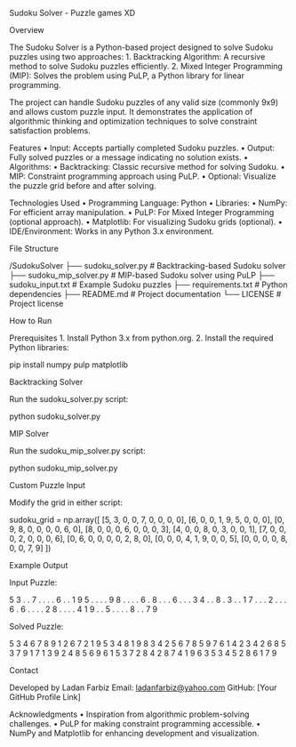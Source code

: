 Sudoku Solver - Puzzle games XD

Overview

The Sudoku Solver is a Python-based project designed to solve Sudoku puzzles using two approaches:
	1.	Backtracking Algorithm: A recursive method to solve Sudoku puzzles efficiently.
	2.	Mixed Integer Programming (MIP): Solves the problem using PuLP, a Python library for linear programming.

The project can handle Sudoku puzzles of any valid size (commonly 9x9) and allows custom puzzle input. It demonstrates the application of algorithmic thinking and optimization techniques to solve constraint satisfaction problems.

Features
	•	Input: Accepts partially completed Sudoku puzzles.
	•	Output: Fully solved puzzles or a message indicating no solution exists.
	•	Algorithms:
	•	Backtracking: Classic recursive method for solving Sudoku.
	•	MIP: Constraint programming approach using PuLP.
	•	Optional: Visualize the puzzle grid before and after solving.

Technologies Used
	•	Programming Language: Python
	•	Libraries:
	•	NumPy: For efficient array manipulation.
	•	PuLP: For Mixed Integer Programming (optional approach).
	•	Matplotlib: For visualizing Sudoku grids (optional).
	•	IDE/Environment: Works in any Python 3.x environment.

File Structure

/SudokuSolver
├── sudoku_solver.py       # Backtracking-based Sudoku solver
├── sudoku_mip_solver.py   # MIP-based Sudoku solver using PuLP
├── sudoku_input.txt       # Example Sudoku puzzles
├── requirements.txt       # Python dependencies
├── README.md              # Project documentation
└── LICENSE                # Project license

How to Run

Prerequisites
	1.	Install Python 3.x from python.org.
	2.	Install the required Python libraries:

pip install numpy pulp matplotlib



Backtracking Solver

Run the sudoku_solver.py script:

python sudoku_solver.py

MIP Solver

Run the sudoku_mip_solver.py script:

python sudoku_mip_solver.py

Custom Puzzle Input

Modify the grid in either script:

sudoku_grid = np.array([
    [5, 3, 0, 0, 7, 0, 0, 0, 0],
    [6, 0, 0, 1, 9, 5, 0, 0, 0],
    [0, 9, 8, 0, 0, 0, 0, 6, 0],
    [8, 0, 0, 0, 6, 0, 0, 0, 3],
    [4, 0, 0, 8, 0, 3, 0, 0, 1],
    [7, 0, 0, 0, 2, 0, 0, 0, 6],
    [0, 6, 0, 0, 0, 0, 2, 8, 0],
    [0, 0, 0, 4, 1, 9, 0, 0, 5],
    [0, 0, 0, 0, 8, 0, 0, 7, 9]
])

Example Output

Input Puzzle:

5 3 . . 7 . . . .
6 . . 1 9 5 . . .
. 9 8 . . . . 6 .
8 . . . 6 . . . 3
4 . . 8 . 3 . . 1
7 . . . 2 . . . 6
. 6 . . . . 2 8 .
. . . 4 1 9 . . 5
. . . . 8 . . 7 9

Solved Puzzle:

5 3 4 6 7 8 9 1 2
6 7 2 1 9 5 3 4 8
1 9 8 3 4 2 5 6 7
8 5 9 7 6 1 4 2 3
4 2 6 8 5 3 7 9 1
7 1 3 9 2 4 8 5 6
9 6 1 5 3 7 2 8 4
2 8 7 4 1 9 6 3 5
3 4 5 2 8 6 1 7 9



Contact

Developed by Ladan Farbiz
Email: ladanfarbiz@yahoo.com
GitHub: [Your GitHub Profile Link]

Acknowledgments
	•	Inspiration from algorithmic problem-solving challenges.
	•	PuLP for making constraint programming accessible.
	•	NumPy and Matplotlib for enhancing development and visualization.
